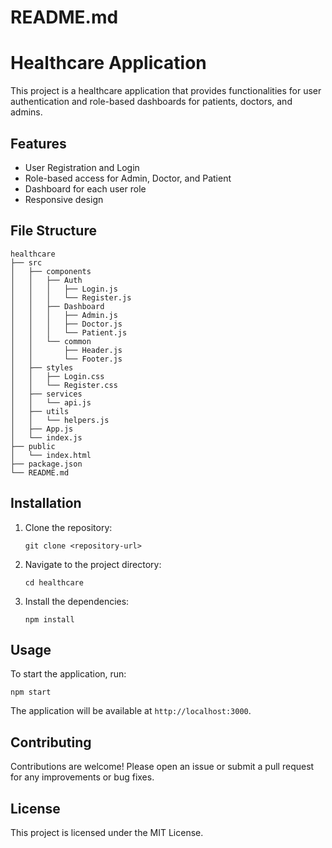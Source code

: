 # README.md

# Healthcare Application

This project is a healthcare application that provides functionalities for user authentication and role-based dashboards for patients, doctors, and admins.

## Features

- User Registration and Login
- Role-based access for Admin, Doctor, and Patient
- Dashboard for each user role
- Responsive design

## File Structure

```
healthcare
├── src
│   ├── components
│   │   ├── Auth
│   │   │   ├── Login.js
│   │   │   └── Register.js
│   │   ├── Dashboard
│   │   │   ├── Admin.js
│   │   │   ├── Doctor.js
│   │   │   └── Patient.js
│   │   └── common
│   │       ├── Header.js
│   │       └── Footer.js
│   ├── styles
│   │   ├── Login.css
│   │   └── Register.css
│   ├── services
│   │   └── api.js
│   ├── utils
│   │   └── helpers.js
│   ├── App.js
│   └── index.js
├── public
│   └── index.html
├── package.json
└── README.md
```

## Installation

1. Clone the repository:
   ```
   git clone <repository-url>
   ```
2. Navigate to the project directory:
   ```
   cd healthcare
   ```
3. Install the dependencies:
   ```
   npm install
   ```

## Usage

To start the application, run:
```
npm start
```

The application will be available at `http://localhost:3000`.

## Contributing

Contributions are welcome! Please open an issue or submit a pull request for any improvements or bug fixes.

## License

This project is licensed under the MIT License.